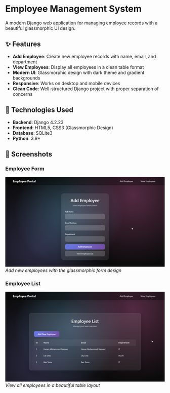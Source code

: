 # Employee Management System

A modern Django web application for managing employee records with a beautiful glassmorphic UI design.

## ✨ Features

- **Add Employee**: Create new employee records with name, email, and department
- **View Employees**: Display all employees in a clean table format
- **Modern UI**: Glassmorphic design with dark theme and gradient backgrounds
- **Responsive**: Works on desktop and mobile devices
- **Clean Code**: Well-structured Django project with proper separation of concerns

## 🚀 Technologies Used

- **Backend**: Django 4.2.23
- **Frontend**: HTML5, CSS3 (Glassmorphic Design)
- **Database**: SQLite3
- **Python**: 3.9+

## 📱 Screenshots

### Employee Form
![Employee Form](Screenshots/Home.png)
*Add new employees with the glassmorphic form design*

### Employee List
![Employee List](Screenshots/List.png)
*View all employees in a beautiful table layout*

